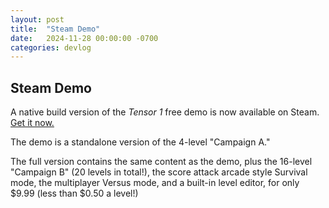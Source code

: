 ```yaml
---
layout: post
title:  "Steam Demo"
date:   2024-11-28 00:00:00 -0700
categories: devlog
---
```


## Steam Demo

A native build version of the *Tensor 1* free demo is now available on Steam. [Get it now.](https://store.steampowered.com/app/3299900)

The demo is a standalone version of the 4-level "Campaign A."

The full version contains the same content as the demo, plus the 16-level "Campaign B" (20 levels in total!), the score attack arcade style Survival mode, the multiplayer Versus mode, and a built-in level editor, for only $9.99 (less than $0.50 a level!)